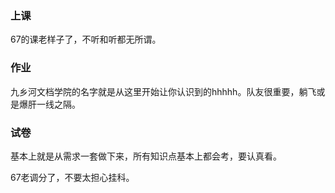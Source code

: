 ### 上课

67的课老样子了，不听和听都无所谓。

### 作业

九乡河文档学院的名字就是从这里开始让你认识到的hhhhh。队友很重要，躺飞或是爆肝一线之隔。

### 试卷

基本上就是从需求一套做下来，所有知识点基本上都会考，要认真看。

67老调分了，不要太担心挂科。

